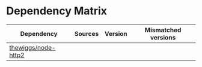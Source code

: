 # Dependency Matrix

Dependency | Sources | Version | Mismatched versions
---------- | ------- | ------- | -------------------
[thewiggs/node-http2](https://github.com/thewiggs/node-http2.git) |  | []() | 
